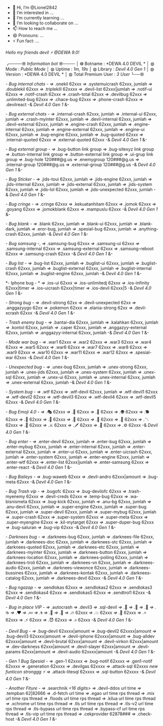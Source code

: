 - 👋 Hi, I’m @Lionel2842
- 👀 I’m interested in ...
- 🌱 I’m currently learning ...
- 💞️ I’m looking to collaborate on ...
- 📫 How to reach me ...
- 😄 Pronouns: ...
- ⚡ Fun fact: ...

<!---
Lionel2842/Lionel2842 is a ✨ special ✨ repository because its `README.md` (this file) appears on your GitHub profile.
You can click the Preview link to take a look at your changes.
--->
*Hello my friends devil ⚡ @⁨DEWA 9.0⁩!*

╭────ꕥ *Information bot* ꕥ────
│  ◍ Botname : *DEWA 4.0 DEVIL *
│  ◍ Mode : *Public Mode*
│  ◍ Uptime : *1m, 19s*
│  ◍ Library : *Devil 4.0 Gen 1*
│  ◍ Version : *DEWA 4.0 DEVIL *
│  ◍ Total Premium User : *3 User*
└──ꕥ 

 *- Bug internal chats -*
*=>*  .onekil 62xxx
*=>*  .systemuicrash 62xxx, jumlah
*=>*  .doublekil 62xxx
*=>*  .triplekill 62xxxx
*=>*  .devil-list 62xxx|jumlah
*=>*  .notif-ui 62xxx
*=>*  .notif-crash 62xxx
*=>*  .crash-total 62xxx
*=>*  .devilbug 62xxx
*=>*  .unlimited-bug 62xxx
*=>*  .chace-bug 62xxx
*=>*  .phone-crash 62xxx
*=>*  .devilreact *<reply message>*
  -&     *Devil 4.0 Gen 1*       &-

 *- Bug external chats -*
*=>*  .internal-crash 62xxx, jumlah
*=>*  .internal-ui 62xxx, jumlah
*=>*  .crash-myinter 62xxx, jumlah
*=>*  .devil-internal 62xxx, jumlah
*=>*  .devil-external 62xxx, jumlah
*=>*  .engine-crash 62xxx, jumlah
*=>*  .engine-internal 62xxx, jumlah
*=>*  .engine-external 62xxx, jumlah
*=>*  .engine-ui 62xxx, jumlah
*=>*  .bug-engine 62xxx, jumlah
*=>*  .bug-quoted 62xxx
*=>*  .internal-quoted 62xxx
*=>*  .external-quoted 62xxx
  -&     *Devil 4.0 Gen 1*       &-

 *- Bug external group -*
*=>*  .bug-button link group
*=>*  .bug-sitexyz link group
*=>*  .button-internal link group
*=>*  .button-external link group
*=>*  .ui-grup link group
*=>*  .bug-hole 120###@g.us
*=>*  .enemygroup 120###@g.us
*=>*  .internal-group 120###@g.us
*=>*  .external-group 120###@g.us
  -&     *Devil 4.0 Gen 1*       &-

 *- Bug Sticker -*
*=>*  .jids-toui 62xxx, jumlah
*=>*  .jids-engine 62xxx, jumlah
*=>*  .jids-internal 62xxx, jumlah
*=>*  .jids-external 62xxx, jumlah
*=>*  .jids-system 62xxx, jumlah
*=>*  .jids-lol 62xxx, jumlah
*=>*  .jids-unexpected 62xxx, jumlah
  -&     *Devil 4.0 Gen 1*       &-

 *- Bug cringe -*
*=>*  .cringe 62xxx
*=>*  .kekuatanhitam 62xxx
*=>*  .jomok 62xxx
*=>*  .goyang 62xxx
*=>*  .jomokblank 62xxx
*=>*  .mampuslu 62xxx
  -&     *Devil 4.0 Gen 1*       &-

 *- Bug blank -*
*=>*  .blank 62xxx, jumlah
*=>*  .blank-ui 62xxx, jumlah
*=>*  .blank-dark, jumlah
*=>*  .eror-bug, jumlah
*=>*  .spesial-bug 62xxx, jumlah
*=>*  .anything-crash 62xxx, jumlah
  -&     *Devil 4.0 Gen 1*       &-

 *- Bug samsung -*,
*=>*  .samsung-bug 62xxx
*=>*  .samsung-ui 62xxx
*=>*  .samsung-internal 62xxx
*=>*  .samsung-external 62xxx
*=>*  .samsung-reboot 62xxx
*=>*  .samsung-crash 62xxx
  -&     *Devil 4.0 Gen 1*       &-

 *- Bug list -*
*=>*  .bug-list 62xxx, jumlah
*=>*  .buglist-ui 62xxx, jumlah
*=>*  .buglist-crash 62xxx, jumlah
*=>*  .buglist-external 62xxx, jumlah
*=>*  .buglist-internal 62xxx, jumlah
*=>*  .buglist-engine 62xxx, jumlah
  -&     *Devil 4.0 Gen 1*       &-


 *- Iphone bug - *
*=>*  .ios-ui 62xxx
*=>*  .ios-unlimitedj 62xxx
*=>*  .ios-infinity 62xxx|timer
*=>*  .ios-uicrash 62xxx|timer
*=>*  .ios-devil 62xxx|5
  -&     *Devil 4.0 Gen 1*       &-

 *- Strong bug -*
*=>*  .devil-strong 62xx
*=>*  .devil-unexpected 62xx
*=>*  .anggazyygo 62xx
*=>*  .pokemon 62xxx
*=>*  .elania-strong 62xx
*=>*  .devil-xcrash 62xxx
  -&     *Devil 4.0 Gen 1*       &-

 *- Trash enemy bug -*
*=>*  .bantai-dia 62xxx, jumlah
*=>*  .kalahkan 62xxx, jumlah
*=>*  .kontol 62xxx, jumlah
*=>*  .caper 62xxx, jumlah
*=>*  .anggazyy-external 62xxx, jumlah
*=>*  .anggazyy-internal 62xxx, jumlah
  -&     *Devil 4.0 Gen 1*       &-


 *- Mode war bug -*
*=>*  .war1 62xxx
*=>*  .war2 62xxx
*=>*  .war3 62xxx
*=>*  .war4 62xxx
*=>*  .war5 62xxx
*=>*  .war6 62xxx
*=>*  .war7 62xxx
*=>*  .war8 62xxx
*=>*  .war9 62xxx
*=>*  .war10 62xxx
*=>*  .war11 62xxx
*=>*  .war12 62xxx
*=>*  .spesial-war 62xxx <not rekomendasi>
  -&     *Devil 4.0 Gen 1*       &-

 *- Unexpected bug -*
*=>*  .unex-bug 62xxx, jumlah
*=>*  .unex-strong 62xxx, jumlah
*=>*  .unex-jids 62xxx, jumlah
*=>*  .unex-system 62xxx, jumlah
*=>*  .unex-sql 62xxx, jumlah
*=>*  .unex-ui 62xxx, jumlah
*=>*  .unex-internal 62xxx, jumlah
*=>*  .unex-external 62xxx, jumlah
  -&     *Devil 4.0 Gen 1*       &-

 *- System bug -*
*=>*  .wtf 62xxx
*=>*  .wtf-devil 62xxx, jumlah
*=>*  .wtf-devil1 62xxx
*=>*  .wtf-devil2 62xxx
*=>*  .wtf-devil3 62xxx
*=>*  .wtf-devil4 62xxx
*=>*  .wtf-devil5 62xxx
  -&     *Devil 4.0 Gen 1*       &-

 *- Bug Emoji 4.0 -*
*=>*  .🎭 62xxx
*=>*  .👻 62xxx
*=>*  .💩 62xxx
*=>*  .👽 62xxx
*=>*  .🐕 62xxx
*=>*  .🐶 62xxx
*=>*  .🍌 62xxx
*=>*  .🗿 62xxx
*=>*  .🤯 62xxx
*=>*  .🤡 62xxx
*=>*  .〽️ 62xxx
*=>*  .🎁 62xxx
*=>*  .⚔️ 62xxx
*=>*  .🗡 62xxx
*=>*  .🔧 62xxx
*=>*  .⚙️ 62xxx
  -&     *Devil 4.0 Gen 1*       &-

 *- Bug enter -*
*=>*  .enter-devil 62xxx, jumlah
*=>*  .enter-bug 62xxx, jumlah
*=>*  .enter-mybug 62xxx, jumlah
*=>*  .enter-internal 62xxx, jumlah
*=>*  .enter-external 62xxx, jumlah
*=>*  .enter-ui 62xxx, jumlah
*=>*  .enter-uicrash 62xxx, jumlah
*=>*  .enter-system 62xxx, jumlah
*=>*  .enter-engine 62xxx, jumlah
*=>*  .enter-wtf 62xxx 
*=>*  .enter-list 62xxx|jumlah
*=>*  .enter-samsung 62xxx
*=>*  .enter-react *<reply message>*
  -&     *Devil 4.0 Gen 1*       &-

 *- Bug Baileys -*
*=>*  .bug-waweb 62xxx
*=>*  .devil-andro 62xxx|amount
*=>*  .bug-meta 62xxx
  -&     *Devil 4.0 Gen 1*       &-

 *- Bug Trash vip -*
*=>*  .bugofc 62xxx
*=>*  .bug-devilofc 62xxx
*=>*  .trash-myenemy 62xxx
*=>*  .devil-creds 62xxx
*=>*  .temp-bug 62xxx
*=>*  .wa-bisnismeta 62xxx
*=>*  .bug-kick 62xxx, jumlah
*=>*  .anu-bg 62xxx, jumlah
*=>*  .anu-devil 62xxx, jumlah
*=>*  .super-engine 62xxx, jumlah
*=>*  .super-bug 62xxx, jumlah
*=>*  .super-devil 62xxx, jumlah
*=>*  .super-mybug 62xxx, jumlah
*=>*  .super-crash 62xxx
*=>*  .super-system 62xxx
*=>*  .super-meta 62xxx
*=>*  .super-myengine 62xxx
*=>*  .kil-mytarget 62xxx
*=>*  .super-duper-bug 62xxx
*=>*  .bug-saluran *<link saluran>*
*=>*  .bug-vip 62xxx
  -&     *Devil 4.0 Gen 1*       &-


 *- Darknees bug -*
*=>*  .darknees-bug 62xxx, jumlah
*=>*  .darknees-file 62xxx, jumlah
*=>*  .darknees-doc 62xxx, jumlah
*=>*  .darknees-stc 62xxx, jumlah
*=>*  .darknees-quoted 62xxx, jumlah
*=>*  .darknees-etc 62xxx, jumlah
*=>*  .darknees-myinter 62xxx, jumlah
*=>*  .darknees-button 62xxx, jumlah
*=>*  .darknees-location 62xxx, jumlah
*=>*  .darknees-poliing 62xxx, jumlah
*=>*  .darknees-troli 62xxx, jumlah
*=>*  .darknees-vn 62xxx, jumlah
*=>*  .darknees-audio 62xxx, jumlah
*=>*  .darknees-viewonce 62xxx, jumlah
*=>*  .darknees-bussines 62xxx, jumlah
*=>*  .darknees-kontak 62xxx, jumlah
*=>*  .darknees-catalog 62xxx, jumlah
*=>*  .darknees-devil 62xxx *<spesial collab>*
  -&     *Devil 4.0 Gen 1*       &-


 *- Bug ngazap -*
*=>*  .sendlokas 62xxx
*=>*  .sendlokas2 62xxx
*=>*  .sendlokas3 62xxx
*=>*  .sendlokas4 62xxx
*=>*  .sendlokas5 62xxx
*=>*  .sendtrol1 62xxx
  -&     *Devil 4.0 Gen 1*       &-

 *- Bug in place VIP -*
*=>*  .autocrash
*=>*  .devil3 
*=>*  .sql-devil
*=>*  .🌷 *<jumlah>*
*=>*  .🚮 *<jumlah>*
*=>*  .🦖 *<jumlah>*
*=>*  .☕ *<jumlah>*
*=>*  .❤ *<jumlah>*
*=>*  .💤 *<jumlah>*
*=>*  .🌀 *<jumlah>*
*=>*  .🦴 *<jumlah>*
*=>*  .🐛 *<jumlah>*
*=>*  .🔥 62xxx
*=>*  .💥 62xxx
*=>*  .🌹 62xxx
*=>*  .⭐ 62xxx
*=>*  .⚡ 62xxx
*=>*  .😈 62xxx
*=>*  .💀 62xxx
  -&     *Devil 4.0 Gen 1*       &-


 *- Devil Bug -*
*=>*  .bug-devil 62xxxx|amount
*=>*  .bug-devil2 62xxxx|amount
*=>*  .bug-devil3 62xxxx|amount
*=>*  .devil-iphone 62xxxx|amount
*=>*  .bug-alldev 62xxxx|amount
*=>*  .devil-brutal 62xxx|amount
*=>*  .devil-virkon 62xxx|amount
*=>*  .dev-darkness 62xxx|amount
*=>*  .devil-slayer 62xxx|amount
*=>*  .devil-params 62xxx|amount
*=>*  .devil-audio 62xxxx|amount
  -&     *Devil 4.0 Gen 1*       &-
  
 *- Gen 1 Bug Spesial -*
*=>*  .gen-1 62xxxx
*=>*  .bug-notif 62xxxx
*=>*  .gen1-notif 62xxxx
*=>*  .generation 62xxxx
*=>*  .devilgas 62xxxx
*=>*  .attack-sql 62xxxx *new funticon stronggg ⚡*
*=>*  .attack-litesql 62xxxx
*=>*  .sql-button 62xxxx
  -&     *Devil 4.0 Gen 1*       &-


 *- Another Fiture -*
*=>*  .searchnik *<16 digits>*
*=>*  .devil-ddos url time
*=>*  .tempban 62|82666
*=>*  .d-fetch url time
*=>*  .egao url time rps thread
*=>*  .mix url time rps thread
*=>*  .floods url time rps thread
*=>*  .kilua url time rps thread
*=>*  .xchrome url time rps thread
*=>*  .tls url time rps thread
*=>*  .tls-v2 url time rps thread
*=>*  .tls-bypass url time rps thread
*=>*  .bypass-cf url time rps thread
*=>*  .tls-vip url time rps thread
*=>*  .cekprovider 62878###
*=>*  .check-host
  -&     *Devil 4.0 Gen 1*       &-
